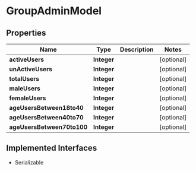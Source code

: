 

# GroupAdminModel


## Properties

Name | Type | Description | Notes
------------ | ------------- | ------------- | -------------
**activeUsers** | **Integer** |  |  [optional]
**unActiveUsers** | **Integer** |  |  [optional]
**totalUsers** | **Integer** |  |  [optional]
**maleUsers** | **Integer** |  |  [optional]
**femaleUsers** | **Integer** |  |  [optional]
**ageUsersBetween18to40** | **Integer** |  |  [optional]
**ageUsersBetween40to70** | **Integer** |  |  [optional]
**ageUsersBetween70to100** | **Integer** |  |  [optional]


## Implemented Interfaces

* Serializable


